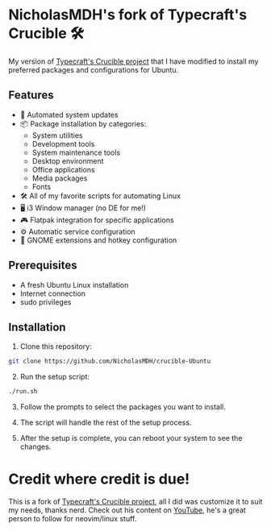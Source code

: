 # NicholasMDH's fork of Typecraft's Crucible 🛠️

My version of [Typecraft's Crucible project](https://github.com/typecraft-dev/crucible) that I have modified to install my preferred packages and configurations for Ubuntu.

## Features

- 🔄 Automated system updates
- 📦 Package installation by categories:
  - System utilities
  - Development tools
  - System maintenance tools
  - Desktop environment
  - Office applications
  - Media packages
  - Fonts
- 🛠️ All of my favorite scripts for automating Linux
- 🖥️ i3 Window manager (no DE for me!)
- 🎮 Flatpak integration for specific applications
- ⚙️ Automatic service configuration
- 🔧 GNOME extensions and hotkey configuration

## Prerequisites

- A fresh Ubuntu Linux installation
- Internet connection
- sudo privileges

## Installation

1. Clone this repository:

```bash
git clone https://github.com/NicholasMDH/crucible-Ubuntu
```

2. Run the setup script:

```bash
./run.sh
```

3. Follow the prompts to select the packages you want to install.

4. The script will handle the rest of the setup process.

5. After the setup is complete, you can reboot your system to see the changes.

# Credit where credit is due!
This is a fork of [Typecraft's Crucible project](https://github.com/typecraft-dev/crucible), all I did was customize it to suit my needs, thanks nerd. Check out his content on [YouTube](https://www.youtube.com/@typecraft_dev), he's a great person to follow for neovim/linux stuff.
